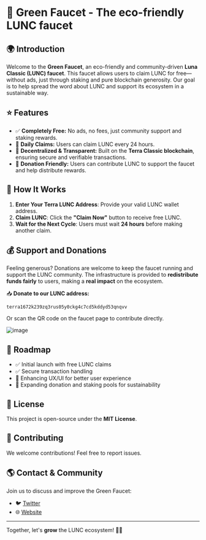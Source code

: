 # 🌿 Green Faucet - The eco-friendly LUNC faucet

## 🌍 Introduction
Welcome to the **Green Faucet**, an eco-friendly and community-driven **Luna Classic (LUNC) faucet**. This faucet allows users to claim LUNC for free—without ads, just through staking and pure blockchain generosity. Our goal is to help spread the word about LUNC and support its ecosystem in a sustainable way.

## ⭐ Features
- ✅ **Completely Free:** No ads, no fees, just community support and staking rewards.
- 🔄 **Daily Claims:** Users can claim LUNC every 24 hours.
- 🔐 **Decentralized & Transparent:** Built on the **Terra Classic blockchain**, ensuring secure and verifiable transactions.
- 💚 **Donation Friendly:** Users can contribute LUNC to support the faucet and help distribute rewards.

## 🔹 How It Works
1. **Enter Your Terra LUNC Address**: Provide your valid LUNC wallet address.
2. **Claim LUNC**: Click the **"Claim Now"** button to receive free LUNC.
3. **Wait for the Next Cycle**: Users must wait **24 hours** before making another claim.

## 💰 Support and Donations
Feeling generous? Donations are welcome to keep the faucet running and support the LUNC community. The infrastructure is provided to **redistribute funds fairly** to users, making a **real impact** on the ecosystem.

📥 **Donate to our LUNC address:**
```
terra1672k239zq3rus05y0ckg4c7cd5kddyd53qnqvv
```
Or scan the QR code on the faucet page to contribute directly.

![image](https://github.com/user-attachments/assets/5b6535bf-687e-48ef-ba7f-3145c8944b52)


## 📌 Roadmap
- ✅ Initial launch with free LUNC claims
- ✅ Secure transaction handling
- 🔄 Enhancing UX/UI for better user experience
- 🚀 Expanding donation and staking pools for sustainability

## 📜 License
This project is open-source under the **MIT License**.

## 🤝 Contributing
We welcome contributions! Feel free to report issues.

## 🌎 Contact & Community
Join us to discuss and improve the Green Faucet:
- 🐦 [Twitter](https://twitter.com/GreenFrndLabs)
- 🌐 [Website](https://www.greenfriendlylabs.com/)

---
Together, let's **grow** the LUNC ecosystem! 🌿🚀

